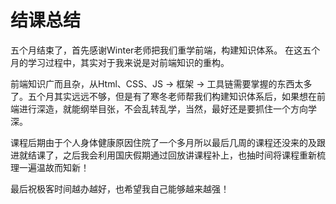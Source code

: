 # 结课总结
五个月结束了，首先感谢Winter老师把我们重学前端，构建知识体系。
在这五个月的学习过程中，其实对于我来说是对前端知识的重构。

前端知识广而且杂，从Html、CSS、JS -> 框架 -> 工具链需要掌握的东西太多了。五个月其实远远不够，但是有了寒冬老师帮我们构建知识体系后，如果想在前端进行深造，就能纲举目张，不会乱转乱学，当然，最好还是要抓住一个方向学深。

课程后期由于个人身体健康原因住院了一个多月所以最后几周的课程还没来的及跟进就结课了，之后我会利用国庆假期通过回放讲课程补上，也抽时间将课程重新梳理一遍温故而知新！

最后祝极客时间越办越好，也希望我自己能够越来越强！

